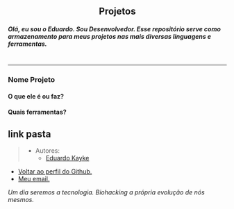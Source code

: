<div align="center">

## Projetos 

</div>

##### Olá, eu sou o Eduardo. Sou Desenvolvedor. Esse repositório serve como armazenamento para meus projetos nas mais diversas linguagens e ferramentas. <br><br>
---
### Nome Projeto
#### O que ele é ou faz?
#### Quais ferramentas?
link pasta
---
> - Autores: 
>   - [Eduardo Kayke](https://github.com/EduardoKayke "Perfil do Eduardo")

- [Voltar ao perfil do Github.](https://github.com/EduardoKayke "Perfil do Eduardo") 
- [Meu email.](eduardokaykedasilva@gmail.com "Mande uma mensagem.")

_Um dia seremos a tecnologia. Biohacking a própria evolução de nós mesmos._